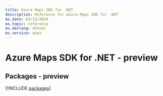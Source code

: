 ```yaml
---
title: Azure Maps SDK for .NET
description: Reference for Azure Maps SDK for .NET
ms.date: 03/13/2024
ms.topic: reference
ms.devlang: dotnet
ms.service: maps
---
```

# Azure Maps SDK for .NET - preview
## Packages - preview
[!INCLUDE [packages](maps-index.md)]